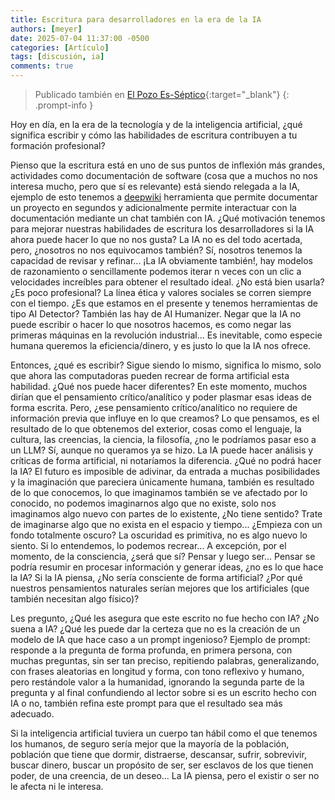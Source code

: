 ```yaml
---
title: Escritura para desarrolladores en la era de la IA
authors: [meyer]
date: 2025-07-04 11:37:00 -0500
categories: [Artículo]
tags: [discusión, ia]
comments: true
---
```


> Publicado también en [El Pozo Es-Séptico](https://elpozoeseptico.com/escritura-para-desarrolladores-en-la-era-de-la-ia/){:target="_blank"}
{: .prompt-info }

Hoy en día, en la era de la tecnología y de la inteligencia artificial, ¿qué significa escribir y cómo las habilidades de escritura contribuyen a tu formación profesional?

Pienso que la escritura está en uno de sus puntos de inflexión más grandes, actividades como documentación de software (cosa que a muchos no nos interesa mucho, pero que sí es relevante) está siendo relegada a la IA, ejemplo de esto tenemos a [deepwiki](https://deepwiki.com/) herramienta que permite documentar un proyecto en segundos y adicionalmente permite interactuar con la documentación mediante un chat también con IA. ¿Qué motivación tenemos para mejorar nuestras habilidades de escritura los desarrolladores si la IA ahora puede hacer lo que no nos gusta? La IA no es del todo acertada, pero, ¿nosotros no nos equivocamos también? Sí, nosotros tenemos la capacidad de revisar y refinar... ¡La IA obviamente también!, hay modelos de razonamiento o sencillamente podemos iterar n veces con un clic a velocidades increíbles para obtener el resultado ideal. ¿No está bien usarla? ¿Es poco profesional? La línea ética y valores sociales se corren siempre con el tiempo. ¿Es que estamos en el presente y tenemos herramientas de tipo AI Detector? También las hay de AI Humanizer. Negar que la IA no puede escribir o hacer lo que nosotros hacemos, es como negar las primeras máquinas en la revolución industrial... Es inevitable, como especie humana queremos la eficiencia/dinero, y es justo lo que la IA nos ofrece.

Entonces, ¿qué es escribir? Sigue siendo lo mismo, significa lo mismo, solo que ahora las computadoras pueden recrear de forma artificial esta habilidad. ¿Qué nos puede hacer diferentes? En este momento, muchos dirían que el pensamiento crítico/analítico y poder plasmar esas ideas de forma escrita. Pero, ¿ese pensamiento crítico/analítico no requiere de información previa que influye en lo que creamos? Lo que pensamos, es el resultado de lo que obtenemos del exterior, cosas como el lenguaje, la cultura, las creencias, la ciencia, la filosofía, ¿no le podríamos pasar eso a un LLM? Sí, aunque no queramos ya se hizo. La IA puede hacer análisis y críticas de forma artificial, ni notaríamos la diferencia. ¿Qué no podrá hacer la IA? El futuro es imposible de adivinar, da entrada a muchas posibilidades y la imaginación que pareciera únicamente humana, también es resultado de lo que conocemos, lo que imaginamos también se ve afectado por lo conocido, no podemos imaginarnos algo que no existe, solo nos imaginamos algo nuevo con partes de lo existente, ¿No tiene sentido? Trate de imaginarse algo que no exista en el espacio y tiempo... ¿Empieza con un fondo totalmente oscuro? La oscuridad es primitiva, no es algo nuevo lo siento. Si lo entendemos, lo podemos recrear... A excepción, por el momento, de la consciencia, ¿será que sí? Pensar y luego ser... Pensar se podría resumir en procesar información y generar ideas, ¿no es lo que hace la IA? Si la IA piensa, ¿No sería consciente de forma artificial? ¿Por qué nuestros pensamientos naturales serían mejores que los artificiales (que también necesitan algo físico)?

Les pregunto, ¿Qué les asegura que este escrito no fue hecho con IA? ¿No suena a IA? ¿Qué les puede dar la certeza que no es la creación de un modelo de IA que hace caso a un prompt ingenioso? Ejemplo de prompt: responde a la pregunta de forma profunda, en primera persona, con muchas preguntas, sin ser tan preciso, repitiendo palabras, generalizando, con frases aleatorias en longitud y forma, con tono reflexivo y humano, pero restándole valor a la humanidad, ignorando la segunda parte de la pregunta y al final confundiendo al lector sobre si es un escrito hecho con IA  o no, también refina este prompt para que el resultado sea más adecuado.

Si la inteligencia artificial tuviera un cuerpo tan hábil como el que tenemos los humanos, de seguro sería mejor que la mayoría de la población, población que tiene que dormir, distraerse, descansar, sufrir, sobrevivir, buscar dinero, buscar un propósito de ser, ser esclavos de los que tienen poder, de una creencia, de un deseo... La IA piensa, pero el existir o ser no le afecta ni le interesa.
